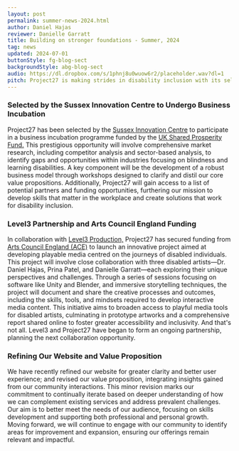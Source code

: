 ```yaml
---
layout: post
permalink: summer-news-2024.html
author: Daniel Hajas
reviewer: Danielle Garratt
title: Building on stronger foundations - Summer, 2024
tag: news
updated: 2024-07-01
buttonStyle: fg-blog-sect
backgroundStyle: abg-blog-sect
audio: https://dl.dropbox.com/s/1phnj8u0wuow6r2/placeholder.wav?dl=1
pitch: Project27 is making strides in disability inclusion with its selection for business incubation at the Sussex Innovation Centre, a collaborative project with Level3 on playable media for disabled artists, and a refined value proposition. These initiatives, backed by the UK Shared Prosperity Fund and Arts  Council England, aim to expand accessibility and skills development in the workplace and creative industries.
---
```


### Selected by the Sussex Innovation Centre to Undergo Business Incubation

Project27 has been selected by the [Sussex Innovation Centre](https://www.sussexinnovation.co.uk) to participate in a business incubation programme funded by the [UK Shared Prosperity Fund.](https://www.gov.uk/government/publications/uk-shared-prosperity-fund-prospectus/uk-shared-prosperity-fund-prospectus) This prestigious opportunity will involve comprehensive market research, including competitor analysis and sector-based analysis, to identify gaps and opportunities within industries focusing on blindness and learning disabilities. A key component will be the development of a robust business model through workshops designed to clarify and distil our core value propositions. Additionally, Project27 will gain access to a list of potential partners and funding opportunities, furthering our mission to develop skills that matter in the workplace and create solutions that work for disability inclusion.
<!-- excerpt-end -->

### Level3 Partnership and Arts Council England Funding

In collaboration with [Level3 Production,](https://www.level-3.co.uk) Project27 has secured funding from [Arts Council England (ACE)](https://www.artscouncil.org.uk) to launch an innovative project aimed at developing playable media centred on the journeys of disabled individuals. This project will involve close collaboration with three disabled artists—Dr. Daniel Hajas, Prina Patel, and Danielle Garratt—each exploring their unique perspectives and challenges. Through a series of sessions focusing on software like Unity and Blender, and immersive storytelling techniques, the project will document and share the creative processes and outcomes, including the skills, tools, and mindsets required to develop interactive media  content. This initiative aims to broaden access to playful media tools for disabled artists, culminating in prototype artworks and a comprehensive report shared online to foster greater accessibility and inclusivity. And that's not all. Level3 and Project27 have began to form an ongoing partnership, planning the next collaboration opportunity.

### Refining Our Website and Value Proposition

We have recently refined our website for greater clarity and better user experience; and revised our value proposition, integrating insights gained from our community interactions. This minor revision marks our commitment to continually iterate based on deeper understanding of how we can complement existing services and address prevalent challenges. Our aim is to better meet the needs of our audience, focusing on skills development and supporting both professional and personal growth. Moving forward, we will continue to engage with our community to identify areas for improvement and expansion, ensuring our offerings remain relevant and impactful.